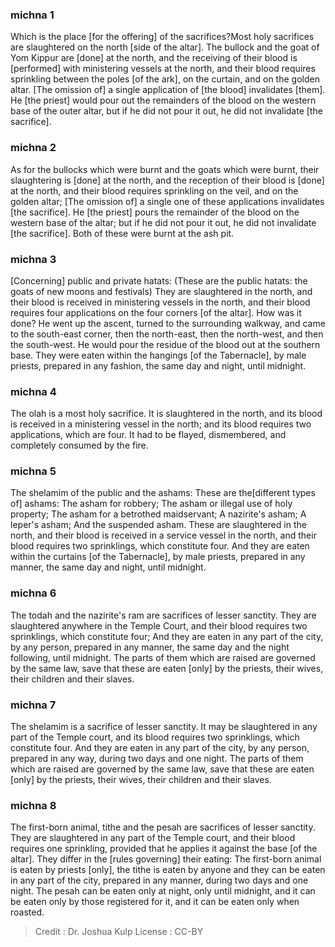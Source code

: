 
### michna 1
Which is the place [for the offering] of the sacrifices?Most holy sacrifices are slaughtered on the north [side of the altar]. The bullock and the goat of Yom Kippur are [done] at the north, and the receiving of their blood is [performed] with ministering vessels at the north, and their blood requires sprinkling between the poles [of the ark], on the curtain, and on the golden altar. [The omission of] a single application of [the blood] invalidates [them]. He [the priest] would pour out the remainders of the blood on the western base of the outer altar, but if he did not pour it out, he did not invalidate [the sacrifice].

### michna 2
As for the bullocks which were burnt and the goats which were burnt, their slaughtering is [done] at the north, and the reception of their blood is [done] at the north, and their blood requires sprinkling on the veil, and on the golden altar; [The omission of] a single one of these applications invalidates [the sacrifice]. He [the priest] pours the remainder of the blood on the western base of the altar; but if he did not pour it out, he did not invalidate [the sacrifice]. Both of these were burnt at the ash pit.

### michna 3
[Concerning] public and private hatats: (These are the public hatats: the goats of new moons and festivals) They are slaughtered in the north, and their blood is received in ministering vessels in the north, and their blood requires four applications on the four corners [of the altar]. How was it done? He went up the ascent, turned to the surrounding walkway, and came to the south-east corner, then the north-east, then the north-west, and then the south-west. He would pour the residue of the blood out at the southern base. They were eaten within the hangings [of the Tabernacle], by male priests, prepared in any fashion, the same day and night, until midnight.

### michna 4
The olah is a most holy sacrifice. It is slaughtered in the north, and its blood is received in a ministering vessel in the north; and its blood requires two applications, which are four. It had to be flayed, dismembered, and completely consumed by the fire.

### michna 5
The shelamim of the public and the ashams: These are the[different types of] ashams: The asham for robbery; The asham or illegal use of holy property; The asham for a betrothed maidservant; A nazirite's asham; A leper's asham; And the suspended asham. These are slaughtered in the north, and their blood is received in a service vessel in the north, and their blood requires two sprinklings, which constitute four. And they are eaten within the curtains [of the Tabernacle], by male priests, prepared in any manner, the same day and night, until midnight.

### michna 6
The todah and the nazirite's ram are sacrifices of lesser sanctity. They are slaughtered anywhere in the Temple Court, and their blood requires two sprinklings, which constitute four; And they are eaten in any part of the city, by any person, prepared in any manner, the same day and the night following, until midnight. The parts of them which are raised are governed by the same law, save that these are eaten [only] by the priests, their wives, their children and their slaves.

### michna 7
The shelamim is a sacrifice of lesser sanctity. It may be slaughtered in any part of the Temple court, and its blood requires two sprinklings, which constitute four. And they are eaten in any part of the city, by any person, prepared in any way, during two days and one night. The parts of them which are raised are governed by the same law, save that these are eaten [only] by the priests, their wives, their children and their slaves.

### michna 8
The first-born animal, tithe and the pesah are sacrifices of lesser sanctity. They are slaughtered in any part of the Temple court, and their blood requires one sprinkling, provided that he applies it against the base [of the altar]. They differ in the [rules governing] their eating: The first-born animal is eaten by priests [only], the tithe is eaten by anyone and they can be eaten in any part of the city, prepared in any manner, during two days and one night. The pesah can be eaten only at night, only until midnight, and it can be eaten only by those registered for it, and it can be eaten only when roasted.

>Credit : Dr. Joshua Kulp
>License : CC-BY